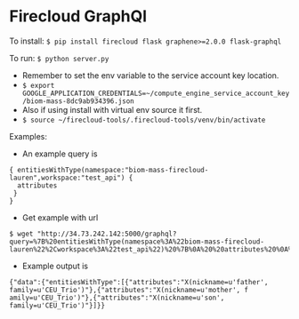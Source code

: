 
# Firecloud GraphQl

To install: 
`` $ pip install firecloud flask graphene>=2.0.0 flask-graphql ``

To run:
`` $ python server.py ``

* Remember to set the env variable to the service account key location.
* `$ export GOOGLE_APPLICATION_CREDENTIALS=~/compute_engine_service_account_key/biom-mass-8dc9ab934396.json`
* Also if using install with virtual env source it first.
* `$ source ~/firecloud-tools/.firecloud-tools/venv/bin/activate `

Examples:

* An example query is
```
{ entitiesWithType(namespace:"biom-mass-firecloud-lauren",workspace:"test_api") {
  attributes 
 }
}
```

* Get example with url
```
$ wget "http://34.73.242.142:5000/graphql?query=%7B%20entitiesWithType(namespace%3A%22biom-mass-firecloud-lauren%22%2Cworkspace%3A%22test_api%22)%20%7B%0A%20%20attributes%20%0A%20%7D%0A%7D"
```

* Example output is

```
{"data":{"entitiesWithType":[{"attributes":"X(nickname=u'father', family=u'CEU_Trio')"},{"attributes":"X(nickname=u'mother', f
amily=u'CEU_Trio')"},{"attributes":"X(nickname=u'son', family=u'CEU_Trio')"}]}}
```
